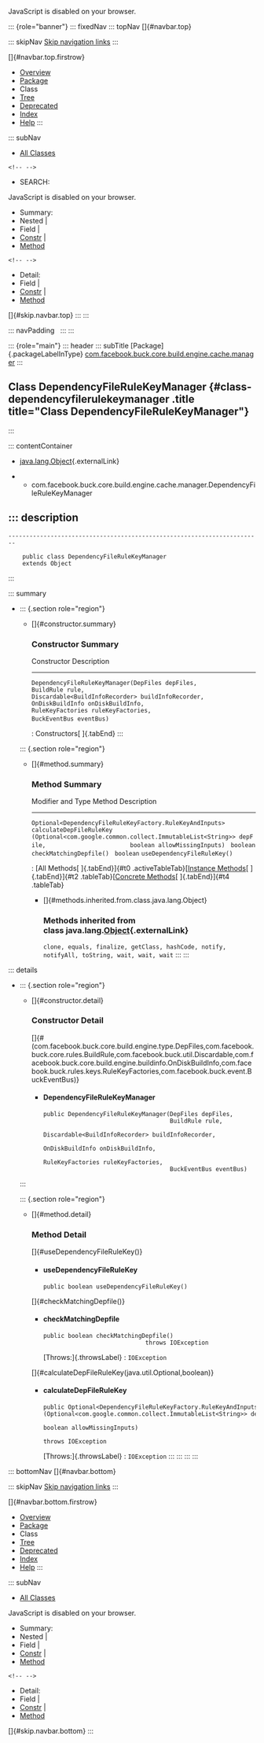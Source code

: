 <div>

JavaScript is disabled on your browser.

</div>

::: {role="banner"}
::: fixedNav
::: topNav
[]{#navbar.top}

::: skipNav
[Skip navigation links](#skip.navbar.top "Skip navigation links")
:::

[]{#navbar.top.firstrow}

-   [Overview](../../../../../../../../index.html)
-   [Package](package-summary.html)
-   Class
-   [Tree](package-tree.html)
-   [Deprecated](../../../../../../../../deprecated-list.html)
-   [Index](../../../../../../../../index-all.html)
-   [Help](../../../../../../../../help-doc.html)
:::

::: subNav
-   [All Classes](../../../../../../../../allclasses.html)

```{=html}
<!-- -->
```
-   SEARCH:

<div>

<div>

JavaScript is disabled on your browser.

</div>

</div>

<div>

-   Summary: 
-   Nested \| 
-   Field \| 
-   [Constr](#constructor.summary) \| 
-   [Method](#method.summary)

```{=html}
<!-- -->
```
-   Detail: 
-   Field \| 
-   [Constr](#constructor.detail) \| 
-   [Method](#method.detail)

</div>

[]{#skip.navbar.top}
:::
:::

::: navPadding
 
:::
:::

::: {role="main"}
::: header
::: subTitle
[Package]{.packageLabelInType} [com.facebook.buck.core.build.engine.cache.manager](package-summary.html)
:::

## Class DependencyFileRuleKeyManager {#class-dependencyfilerulekeymanager .title title="Class DependencyFileRuleKeyManager"}
:::

::: contentContainer
-   [java.lang.Object](http://docs.oracle.com/javase/7/docs/api/java/lang/Object.html?is-external=true "class or interface in java.lang"){.externalLink}

-   -   com.facebook.buck.core.build.engine.cache.manager.DependencyFileRuleKeyManager

::: description
-   

    ------------------------------------------------------------------------

        public class DependencyFileRuleKeyManager
        extends Object
:::

::: summary
-   ::: {.section role="region"}
    -   []{#constructor.summary}

        ### Constructor Summary

          Constructor                                                                                                                                                                                                                                                                                                                                                  Description
          ------------------------------------------------------------------------------------------------------------------------------------------------------------------------------------------------------------------------------------------------------------------------------------------------------------------------------------------------------------ -------------
          `DependencyFileRuleKeyManager​(DepFiles depFiles,                             BuildRule rule,                             Discardable<BuildInfoRecorder> buildInfoRecorder,                             OnDiskBuildInfo onDiskBuildInfo,                             RuleKeyFactories ruleKeyFactories,                             BuckEventBus eventBus)`    

          : Constructors[ ]{.tabEnd}
    :::

    ::: {.section role="region"}
    -   []{#method.summary}

        ### Method Summary

          Modifier and Type                                           Method                                                                                                                                            Description
          ----------------------------------------------------------- ------------------------------------------------------------------------------------------------------------------------------------------------- -------------
          `Optional<DependencyFileRuleKeyFactory.RuleKeyAndInputs>`   `calculateDepFileRuleKey​(Optional<com.google.common.collect.ImmutableList<String>> depFile,                        boolean allowMissingInputs)`    
          `boolean`                                                   `checkMatchingDepfile()`                                                                                                                           
          `boolean`                                                   `useDependencyFileRuleKey()`                                                                                                                       

          : [All Methods[ ]{.tabEnd}]{#t0 .activeTableTab}[[Instance
          Methods](javascript:show(2);)[ ]{.tabEnd}]{#t2
          .tableTab}[[Concrete
          Methods](javascript:show(8);)[ ]{.tabEnd}]{#t4 .tableTab}

        -   []{#methods.inherited.from.class.java.lang.Object}

            ### Methods inherited from class java.lang.[Object](http://docs.oracle.com/javase/7/docs/api/java/lang/Object.html?is-external=true "class or interface in java.lang"){.externalLink}

            `clone, equals, finalize, getClass, hashCode, notify, notifyAll, toString, wait, wait, wait`
    :::
:::

::: details
-   ::: {.section role="region"}
    -   []{#constructor.detail}

        ### Constructor Detail

        []{#<init>(com.facebook.buck.core.build.engine.type.DepFiles,com.facebook.buck.core.rules.BuildRule,com.facebook.buck.util.Discardable,com.facebook.buck.core.build.engine.buildinfo.OnDiskBuildInfo,com.facebook.buck.rules.keys.RuleKeyFactories,com.facebook.buck.event.BuckEventBus)}

        -   #### DependencyFileRuleKeyManager

                public DependencyFileRuleKeyManager​(DepFiles depFiles,
                                                    BuildRule rule,
                                                    Discardable<BuildInfoRecorder> buildInfoRecorder,
                                                    OnDiskBuildInfo onDiskBuildInfo,
                                                    RuleKeyFactories ruleKeyFactories,
                                                    BuckEventBus eventBus)
    :::

    ::: {.section role="region"}
    -   []{#method.detail}

        ### Method Detail

        []{#useDependencyFileRuleKey()}

        -   #### useDependencyFileRuleKey

            ``` methodSignature
            public boolean useDependencyFileRuleKey()
            ```

        []{#checkMatchingDepfile()}

        -   #### checkMatchingDepfile

            ``` methodSignature
            public boolean checkMatchingDepfile()
                                         throws IOException
            ```

            [Throws:]{.throwsLabel}
            :   `IOException`

        []{#calculateDepFileRuleKey(java.util.Optional,boolean)}

        -   #### calculateDepFileRuleKey

            ``` methodSignature
            public Optional<DependencyFileRuleKeyFactory.RuleKeyAndInputs> calculateDepFileRuleKey​(Optional<com.google.common.collect.ImmutableList<String>> depFile,
                                                                                                   boolean allowMissingInputs)
                                                                                            throws IOException
            ```

            [Throws:]{.throwsLabel}
            :   `IOException`
    :::
:::
:::
:::

::: bottomNav
[]{#navbar.bottom}

::: skipNav
[Skip navigation links](#skip.navbar.bottom "Skip navigation links")
:::

[]{#navbar.bottom.firstrow}

-   [Overview](../../../../../../../../index.html)
-   [Package](package-summary.html)
-   Class
-   [Tree](package-tree.html)
-   [Deprecated](../../../../../../../../deprecated-list.html)
-   [Index](../../../../../../../../index-all.html)
-   [Help](../../../../../../../../help-doc.html)
:::

::: subNav
-   [All Classes](../../../../../../../../allclasses.html)

<div>

<div>

JavaScript is disabled on your browser.

</div>

</div>

<div>

-   Summary: 
-   Nested \| 
-   Field \| 
-   [Constr](#constructor.summary) \| 
-   [Method](#method.summary)

```{=html}
<!-- -->
```
-   Detail: 
-   Field \| 
-   [Constr](#constructor.detail) \| 
-   [Method](#method.detail)

</div>

[]{#skip.navbar.bottom}
:::
